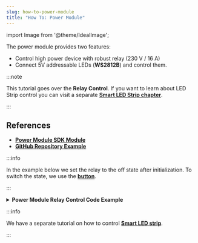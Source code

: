 ```yaml
---
slug: how-to-power-module
title: "How To: Power Module"
---
```

import Image from '@theme/IdealImage';

The power module provides two features:

- Control high power device with robust relay (230 V / 16 A)
- Connect 5V addressable LEDs (**WS2812B**) and control them.

:::note

This tutorial goes over the **Relay Control**. If you want to learn about LED Strip control you can visit a separate [**Smart LED Strip chapter**](./smart-led-strip.md).

:::

## References
- [**Power Module SDK Module**](https://sdk.hardwario.com/group__twr__module__power.html)
- [**GitHub Repository Example**](https://github.com/hardwario/twr-radio-power-controller/blob/main/src/application.c)

:::info

In the example below we set the relay to the off state after initialization.
To switch the state, we use the [**button**](./push-button.md).

:::

<details>
<summary>
<b>
Power Module Relay Control Code Example
</b>
</summary>
<p>

  ```c showLineNumbers
  #include <application.h>

  twr_button_t button;

  void button_event_handler(twr_button_t *self, twr_button_event_t event, void *event_param)
  {
      (void) self;
      (void) event_param;

      if (event == TWR_BUTTON_EVENT_PRESS)
      {
          twr_module_power_relay_set_state(!twr_module_power_relay_get_state());
      }
  }

  void application_init(void)
  {
      twr_module_power_init();
      twr_module_power_relay_set_state(false);

      twr_button_init(&button, TWR_GPIO_BUTTON, TWR_GPIO_PULL_DOWN, false);
      twr_button_set_event_handler(&button, button_event_handler, NULL);
  }
  ```

</p>
</details>

:::info

We have a separate tutorial on how to control [**Smart LED strip**](./smart-led-strip.md).

:::
